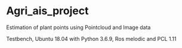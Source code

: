 # Agri_ais_project
Estimation of plant points using Pointcloud and Image data 



Testbench, Ubuntu 18.04 with Python 3.6.9, Ros melodic and PCL 1.11
